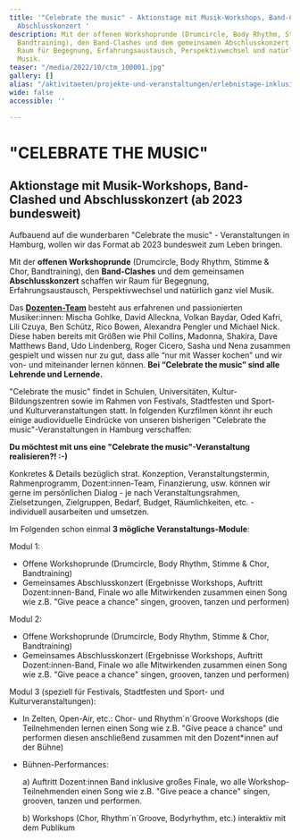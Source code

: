 ```yaml
---
title: '"Celebrate the music" - Aktionstage mit Musik-Workshops, Band-Clashed und
  Abschlusskonzert '
description: Mit der offenen Workshoprunde (Drumcircle, Body Rhythm, Stimme & Chor,
  Bandtraining), den Band-Clashes und dem gemeinsamen Abschlusskonzert schaffen wir
  Raum für Begegnung, Erfahrungsaustausch, Perspektivwechsel und natürlich ganz viel
  Musik.
teaser: "/media/2022/10/ctm_100001.jpg"
gallery: []
alias: "/aktivitaeten/projekte-und-veranstaltungen/erlebnistage-inklusion-durch-musik/allgemeine-infos-erlebnistage-inklusion"
wide: false
accessible: ''

---
```

# "CELEBRATE THE MUSIC"

## Aktionstage mit Musik-Workshops, Band-Clashed und Abschlusskonzert (ab 2023 bundesweit)

Aufbauend auf die wunderbaren "Celebrate the music" - Veranstaltungen in Hamburg, wollen wir das Format ab 2023 bundesweit zum Leben bringen.

Mit der **offenen Workshoprunde** (Drumcircle, Body Rhythm, Stimme & Chor, Bandtraining), den **Band-Clashes** und dem gemeinsamen **Abschlusskonzert** schaffen wir Raum für Begegnung, Erfahrungsaustausch, Perspektivwechsel und natürlich ganz viel Musik.

Das [**Dozenten-Team**](https://www.grenzensindrelativ.de/aktivitaeten/projekte-und-veranstaltungen/celebrate-the-music/dozenten-team-workshops) besteht aus erfahrenen und passionierten Musiker:innen: Mischa Gohlke, David Alleckna, Volkan Baydar, Oded Kafri, Lili Czuya, Ben Schütz, Rico Bowen, Alexandra Pengler und Michael Nick. Diese haben bereits mit Größen wie Phil Collins, Madonna, Shakira, Dave Matthews Band, Udo Lindenberg, Roger Cicero, Sasha und Nena zusammen gespielt und wissen nur zu gut, dass alle “nur mit Wasser kochen” und wir von- und miteinander lernen können. **Bei “Celebrate the music” sind alle Lehrende und Lernende.**

"Celebrate the music" findet in Schulen, Universitäten, Kultur- Bildungszentren sowie im Rahmen von Festivals, Stadtfesten und Sport- und Kulturveranstaltungen statt. In folgenden Kurzfilmen könnt ihr euch einige audioviduelle Eindrücke von unseren bisherigen "Celebrate the music"-Veranstaltungen in Hamburg verschaffen:

<video-gallery class="wide" name="celebrate-the-music"></video-gallery>

**Du möchtest mit uns eine "Celebrate the music"-Veranstaltung realisieren?! :-)**

Konkretes & Details bezüglich strat. Konzeption, Veranstaltungstermin, Rahmenprogramm, Dozent:innen-Team, Finanzierung, usw. können wir gerne im persönlichen Dialog - je nach Veranstaltungsrahmen, Zielsetzungen, Zielgruppen, Bedarf, Budget, Räumlichkeiten, etc. - individuell ausarbeiten und umsetzen.

Im Folgenden schon einmal **3 mögliche Veranstaltungs-Module**:

Modul 1:

* Offene Workshoprunde (Drumcircle, Body Rhythm, Stimme & Chor, Bandtraining)
* Gemeinsames Abschlusskonzert (Ergebnisse Workshops, Auftritt Dozent:innen-Band, Finale wo alle Mitwirkenden zusammen einen Song wie z.B. "Give peace a chance" singen, grooven, tanzen und performen)

Modul 2:

* Offene Workshoprunde (Drumcircle, Body Rhythm, Stimme & Chor, Bandtraining)
* Gemeinsames Abschlusskonzert (Ergebnisse Workshops, Auftritt Dozent:innen-Band, Finale wo alle Mitwirkenden zusammen einen Song wie z.B. "Give peace a chance" singen, grooven, tanzen und performen)

Modul 3 (speziell für Festivals, Stadtfesten und Sport- und Kulturveranstaltungen):

* In Zelten, Open-Air, etc.: Chor- und Rhythm´n´Groove Workshops (die Teilnehmenden lernen einen Song wie z.B. "Give peace a chance" und performen diesen anschließend zusammen mit den Dozent*innen auf der Bühne)
* Bühnen-Performances:

  a) Auftritt Dozent:innen Band inklusive großes Finale, wo alle Workshop-Teilnehmenden einen Song wie z.B. "Give peace a chance" singen, grooven, tanzen und performen.

  b) Workshops (Chor, Rhythm´n´Groove, Bodyrhythm, etc.) interaktiv mit dem Publikum